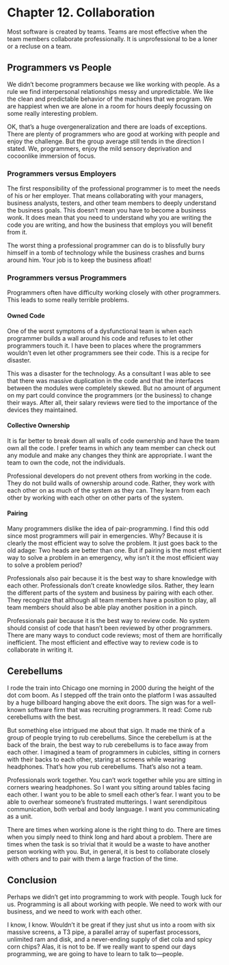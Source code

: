 # Chapter 12. Collaboration

Most software is created by teams. Teams are most effective when the team members collaborate professionally. It is unprofessional to be a loner or a recluse on a team.



## Programmers vs People

We didn’t become programmers because we like working with people. As a rule we find interpersonal relationships messy and unpredictable. We like the clean and predictable behavior of the machines that we program. We are happiest when we are alone in a room for hours deeply focussing on some really interesting problem.

OK, that’s a huge overgeneralization and there are loads of exceptions. There are plenty of programmers who are good at working with people and enjoy the challenge. But the group average still tends in the direction I stated. We, programmers, enjoy the mild sensory deprivation and cocoonlike immersion of focus.

### Programmers versus Employers

The first responsibility of the professional programmer is to meet the needs of his or her employer. That means collaborating with your managers, business analysts, testers, and other team members to deeply understand the business goals. This doesn’t mean you have to become a business wonk. It does mean that you need to understand why you are writing the code you are writing, and how the business that employs you will benefit from it.

The worst thing a professional programmer can do is to blissfully bury himself in a tomb of technology while the business crashes and burns around him. Your job is to keep the business afloat!

### Programmers versus Programmers

Programmers often have difficulty working closely with other programmers. This leads to some really terrible problems.

#### Owned Code

One of the worst symptoms of a dysfunctional team is when each programmer builds a wall around his code and refuses to let other programmers touch it. I have been to places where the programmers wouldn’t even let other programmers see their code. This is a recipe for disaster.

This was a disaster for the technology. As a consultant I was able to see that there was massive duplication in the code and that the interfaces between the modules were completely skewed. But no amount of argument on my part could convince the programmers (or the business) to change their ways. After all, their salary reviews were tied to the importance of the devices they maintained.

#### Collective Ownership

It is far better to break down all walls of code ownership and have the team own all the code. I prefer teams in which any team member can check out any module and make any changes they think are appropriate. I want the team to own the code, not the individuals.

Professional developers do not prevent others from working in the code. They do not build walls of ownership around code. Rather, they work with each other on as much of the system as they can. They learn from each other by working with each other on other parts of the system.

#### Pairing

Many programmers dislike the idea of pair-programming. I find this odd since most programmers will pair in emergencies. Why? Because it is clearly the most efficient way to solve the problem. It just goes back to the old adage: Two heads are better than one. But if pairing is the most efficient way to solve a problem in an emergency, why isn’t it the most efficient way to solve a problem period?

Professionals also pair because it is the best way to share knowledge with each other. Professionals don’t create knowledge silos. Rather, they learn the different parts of the system and business by pairing with each other. They recognize that although all team members have a position to play, all team members should also be able play another position in a pinch.

Professionals pair because it is the best way to review code. No system should consist of code that hasn’t been reviewed by other programmers. There are many ways to conduct code reviews; most of them are horrifically inefficient. The most efficient and effective way to review code is to collaborate in writing it.



## Cerebellums

I rode the train into Chicago one morning in 2000 during the height of the dot com boom. As I stepped off the train onto the platform I was assaulted by a huge billboard hanging above the exit doors. The sign was for a well-known software firm that was recruiting programmers. It read: Come rub cerebellums with the best.

But something else intrigued me about that sign. It made me think of a group of people trying to rub cerebellums. Since the cerebellum is at the back of the brain, the best way to rub cerebellums is to face away from each other. I imagined a team of programmers in cubicles, sitting in corners with their backs to each other, staring at screens while wearing headphones. That’s how you rub cerebellums. That’s also not a team.

Professionals work together. You can’t work together while you are sitting in corners wearing headphones. So I want you sitting around tables facing each other. I want you to be able to smell each other’s fear. I want you to be able to overhear someone’s frustrated mutterings. I want serendipitous communication, both verbal and body language. I want you communicating as a unit.

There are times when working alone is the right thing to do. There are times when you simply need to think long and hard about a problem. There are times when the task is so trivial that it would be a waste to have another person working with you. But, in general, it is best to collaborate closely with others and to pair with them a large fraction of the time.

## Conclusion

Perhaps we didn’t get into programming to work with people. Tough luck for us. Programming is all about working with people. We need to work with our business, and we need to work with each other.

I know, I know. Wouldn’t it be great if they just shut us into a room with six massive screens, a T3 pipe, a parallel array of superfast processors, unlimited ram and disk, and a never-ending supply of diet cola and spicy corn chips? Alas, it is not to be. If we really want to spend our days programming, we are going to have to learn to talk to—people.
